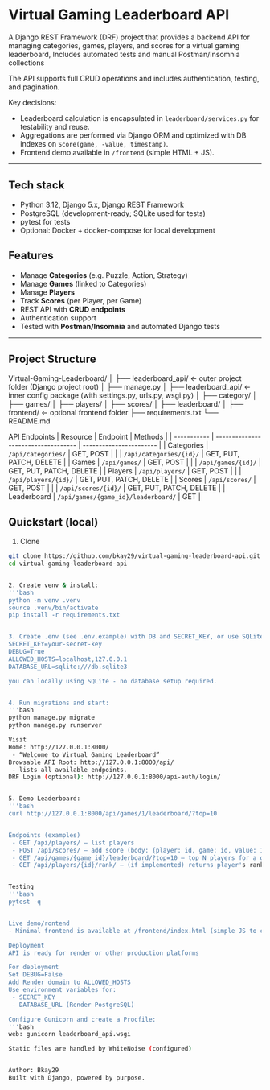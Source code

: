 # Virtual Gaming Leaderboard API

A Django REST Framework (DRF) project that provides a backend API for managing categories, games, players, and scores for a virtual gaming leaderboard, Includes automated tests and manual Postman/Insomnia collections  

The API supports full CRUD operations and includes authentication, testing, and pagination.  

Key decisions:
- Leaderboard calculation is encapsulated in `leaderboard/services.py` for testability and reuse.
- Aggregations are performed via Django ORM and optimized with DB indexes on `Score(game, -value, timestamp)`.
- Frontend demo available in `/frontend` (simple HTML + JS).

---

## Tech stack
- Python 3.12, Django 5.x, Django REST Framework  
- PostgreSQL (development-ready; SQLite used for tests)  
- pytest for tests  
- Optional: Docker + docker-compose for local development


## Features
- Manage **Categories** (e.g. Puzzle, Action, Strategy)
- Manage **Games** (linked to Categories)
- Manage **Players**
- Track **Scores** (per Player, per Game)
- REST API with **CRUD endpoints**
- Authentication support
- Tested with **Postman/Insomnia** and automated Django tests

---


## Project Structure
Virtual-Gaming-Leaderboard/
│
├── leaderboard_api/            ← outer project folder (Django project root)
│   ├── manage.py
│   ├── leaderboard_api/        ← inner config package (with settings.py, urls.py, wsgi.py)
│   ├── category/
│   ├── games/
│   ├── players/
│   ├── scores/
│   ├── leaderboard/
│
├── frontend/                   ← optional frontend folder
├── requirements.txt
└── README.md





API Endpoints
| Resource    | Endpoint                            | Methods                 |
| ----------- | ----------------------------------- | ----------------------- |
| Categories  | `/api/categories/`                  | GET, POST               |
|             | `/api/categories/{id}/`             | GET, PUT, PATCH, DELETE |
| Games       | `/api/games/`                       | GET, POST               |
|             | `/api/games/{id}/`                  | GET, PUT, PATCH, DELETE |
| Players     | `/api/players/`                     | GET, POST               |
|             | `/api/players/{id}/`                | GET, PUT, PATCH, DELETE |
| Scores      | `/api/scores/`                      | GET, POST               |
|             | `/api/scores/{id}/`                 | GET, PUT, PATCH, DELETE |
| Leaderboard | `/api/games/{game_id}/leaderboard/` | GET                     |


## Quickstart (local)
1. Clone
```bash
git clone https://github.com/bkay29/virtual-gaming-leaderboard-api.git
cd virtual-gaming-leaderboard-api


2. Create venv & install:
'''bash
python -m venv .venv
source .venv/bin/activate
pip install -r requirements.txt


3. Create .env (see .env.example) with DB and SECRET_KEY, or use SQLite for quick runs.
SECRET_KEY=your-secret-key
DEBUG=True
ALLOWED_HOSTS=localhost,127.0.0.1
DATABASE_URL=sqlite:///db.sqlite3

you can locally using SQLite - no database setup required.


4. Run migrations and start:
'''bash
python manage.py migrate
python manage.py runserver

Visit
Home: http://127.0.0.1:8000/
 - “Welcome to Virtual Gaming Leaderboard”
Browsable API Root: http://127.0.0.1:8000/api/
 - lists all available endpoints.
DRF Login (optional): http://127.0.0.1:8000/api-auth/login/


5. Demo Leaderboard:
'''bash
curl http://127.0.0.1:8000/api/games/1/leaderboard/?top=10


Endpoints (examples)
 - GET /api/players/ — list players
 - POST /api/scores/ — add score (body: {player: id, game: id, value: 120})
 - GET /api/games/{game_id}/leaderboard/?top=10 — top N players for a game
 - GET /api/players/{id}/rank/ — (if implemented) returns player's rank and total.


Testing
'''bash 
pytest -q


Live demo/rontend
- Minimal frontend is available at /frontend/index.html (simple JS to call leaderboard endpoints). Can be deployed to GitHub Pages for quick live demo.

Deployment
API is ready for render or other production platforms

For deployment
Set DEBUG=False
Add Render domain to ALLOWED_HOSTS
Use environment variables for:
 - SECRET_KEY
 - DATABASE_URL (Render PostgreSQL)

Configure Gunicorn and create a Procfile:
'''bash
web: gunicorn leaderboard_api.wsgi

Static files are handled by WhiteNoise (configured)


Author: Bkay29
Built with Django, powered by purpose.